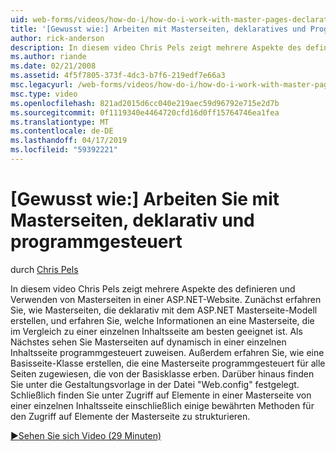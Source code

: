```yaml
---
uid: web-forms/videos/how-do-i/how-do-i-work-with-master-pages-declaratively-and-programmatically
title: '[Gewusst wie:] Arbeiten mit Masterseiten, deklaratives und Programmgesteuertes | Microsoft-Dokumentation'
author: rick-anderson
description: In diesem video Chris Pels zeigt mehrere Aspekte des definieren und Verwenden von Masterseiten in einer ASP.NET-Website. Zunächst erfahren Sie, wie Masterseiten Declarati erstellen...
ms.author: riande
ms.date: 02/21/2008
ms.assetid: 4f5f7805-373f-4dc3-b7f6-219edf7e66a3
msc.legacyurl: /web-forms/videos/how-do-i/how-do-i-work-with-master-pages-declaratively-and-programmatically
msc.type: video
ms.openlocfilehash: 821ad2015d6cc040e219aec59d96792e715e2d7b
ms.sourcegitcommit: 0f1119340e4464720cfd16d0ff15764746ea1fea
ms.translationtype: MT
ms.contentlocale: de-DE
ms.lasthandoff: 04/17/2019
ms.locfileid: "59392221"
---
```

# <a name="how-do-i-work-with-master-pages-declaratively-and-programmatically"></a>[Gewusst wie:] Arbeiten Sie mit Masterseiten, deklarativ und programmgesteuert

durch [Chris Pels](https://twitter.com/chrispels)

In diesem video Chris Pels zeigt mehrere Aspekte des definieren und Verwenden von Masterseiten in einer ASP.NET-Website. Zunächst erfahren Sie, wie Masterseiten, die deklarativ mit dem ASP.NET Masterseite-Modell erstellen, und erfahren Sie, welche Informationen an eine Masterseite, die im Vergleich zu einer einzelnen Inhaltsseite am besten geeignet ist. Als Nächstes sehen Sie Masterseiten auf dynamisch in einer einzelnen Inhaltsseite programmgesteuert zuweisen. Außerdem erfahren Sie, wie eine Basisseite-Klasse erstellen, die eine Masterseite programmgesteuert für alle Seiten zugewiesen, die von der Basisklasse erben. Darüber hinaus finden Sie unter die Gestaltungsvorlage in der Datei "Web.config" festgelegt. Schließlich finden Sie unter Zugriff auf Elemente in einer Masterseite von einer einzelnen Inhaltsseite einschließlich einige bewährten Methoden für den Zugriff auf Elemente der Masterseite zu strukturieren.

[&#9654;Sehen Sie sich Video (29 Minuten)](https://channel9.msdn.com/Blogs/ASP-NET-Site-Videos/how-do-i-work-with-master-pages-declaratively-and-programmatically)
